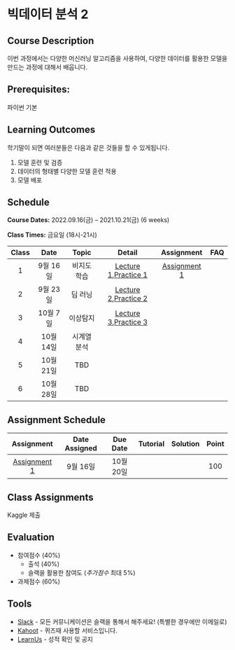 # 빅데이터 분석 2

## Course Description

이번 과정에서는 다양한 머신러닝 알고리즘을 사용하여, 다양한 데이터를 활용한 모델을 만드는 과정에 대해서 배웁니다.

## Prerequisites:

파이썬 기본

## Learning Outcomes

학기말이 되면 여러분들은 다음과 같은 것들을 할 수 있게됩니다.

1. 모델 훈련 및 검증
1. 데이터의 형태별 다양한 모델 훈련 적용
1. 모델 배포

## Schedule

**Course Dates:** 2022.09.16(금) – 2021.10.21(금) (6 weeks)

**Class Times:** 금요일 (18시-21시)

| Class |   Date    |    Topic    |          Detail          |   Assignment   | FAQ |
| :---: | :-------: | :---------: | :----------------------: | :------------: | :-: |
|   1   | 9월 16일  | 비지도 학습 | [Lecture 1],[Practice 1] | [Assignment 1] |     |
|   2   | 9월 23일  |   딥 러닝   |[Lecture 2],[Practice 2] |                |     |
|   3   | 10월 7일  |  이상탐지   | [Lecture 3],[Practice 3] |                |     |
|   4   | 10월 14일  | 시계열 분석 |                          |                |     |
|   5   | 10월 21일 |     TBD     |                          |                |     |
|   6   | 10월 28일 |     TBD     |                          |                |     |

[lecture 1]: lecture/week-01
[lecture 2]: lecture/week-02
[lecture 3]: lecture/week-03
[lecture 4]: lecture/week-04
[lecture 5]: lecture/week-05
[lecture 6]: lecture/week-06
[lecture 7]: lecture/week-07
[lecture 8]: lecture/week-08
[lecture 9]: lecture/week-09
[lecture 10]: lecture/week-10
[assignment 1]: assignment/week-01
[assignment 2]: assignment/week-02
[assignment 3]: assignment/week-03
[assignment 4]: assignment/week-04
[assignment 5]: assignment/week-05
[assignment 7]: assignment/week-07
[practice 1]: practice/week-01
[practice 2]: practice/week-02
[practice 3]: practice/week-03
[practice 4]: practice/week-04
[practice 5]: practice/week-05
[practice 6]: practice/week-06
[practice 7]: practice/week-07
[practice 8]: practice/week-08
[practice 9]: practice/week-09
[practice 10]: practice/week-10
[faq 1]: FAQ.md#week-01

## Assignment Schedule

|   Assignment   | Date Assigned | Due Date  | Tutorial | Solution | Point |
| :------------: | :-----------: | :-------: | :------: | :------: | :---: |
| [Assignment 1] |   9월 16일    | 10월 20일 |          |          |  100  |

## Class Assignments

Kaggle 제출

## Evaluation

- 참여점수 (40%)
  - 출석 (40%)
  - 슬랙을 활용한 참여도 (_추가점수_ 최대 5%)
- 과제점수 (60%)

## Tools

- [Slack](https://yonsei-sb-2022-fall.slack.com) - 모든 커뮤니케이션은 슬랙을 통해서 해주세요! (특별한 경우에만 이메일로)
- [Kahoot](https://kahoot.it) - 퀴즈때 사용할 서비스입니다.
- [LearnUs](https://www.learnus.org/course/view.php?id=226088) - 성적 확인 및 공지

